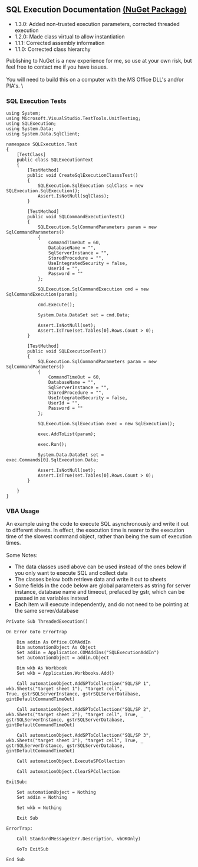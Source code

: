 SQL Execution Documentation [(NuGet Package)](https://www.nuget.org/packages/SQLExecution)
------------------------------------------------------------------------------------------

-   1.3.0: Added non-trusted execution parameters, corrected threaded
    execution
-   1.2.0: Made class virtual to allow instantiation
-   1.1.1: Corrected assembly information
-   1.1.0: Corrected class hierarchy

Publishing to NuGet is a new experience for me, so use at your own risk,
but feel free to contact me if you have issues. \
 \
 You will need to build this on a computer with the MS Office DLL's
and/or PIA's. \

### SQL Execution Tests


    using System;
    using Microsoft.VisualStudio.TestTools.UnitTesting;
    using SQLExecution;
    using System.Data;
    using System.Data.SqlClient;

    namespace SQLExecution.Test
    {
        [TestClass]
        public class SQLExecutionText
        {
            [TestMethod]
            public void CreateSqlExecutionClasssTest()
            {
                SQLExecution.SqlExecution sqlClass = new SQLExecution.SqlExecution();
                Assert.IsNotNull(sqlClass);
            }

            [TestMethod]
            public void SQLCommandExecutionTest()
            {
                SQLExecution.SqlCommandParameters param = new SqlCommandParameters()
                {
                    CommandTimeOut = 60,
                    DatabaseName = "",
                    SqlServerInstance = "",
                    StoredProcedure = "",
                    UseIntegratedSecurity = false,
                    UserId = "",
                    Password = ""
                };

                SQLExecution.SqlCommandExecution cmd = new SqlCommandExecution(param);

                cmd.Execute();

                System.Data.DataSet set = cmd.Data;

                Assert.IsNotNull(set);
                Assert.IsTrue(set.Tables[0].Rows.Count > 0);
            }

            [TestMethod]
            public void SQLExecutionTest()
            {
                SQLExecution.SqlCommandParameters param = new SqlCommandParameters()
                {
                    CommandTimeOut = 60,
                    DatabaseName = "",
                    SqlServerInstance = "",
                    StoredProcedure = "",
                    UseIntegratedSecurity = false,
                    UserId = "",
                    Password = ""
                };

                SQLExecution.SqlExecution exec = new SqlExecution();

                exec.AddToList(param);

                exec.Run();

                System.Data.DataSet set = exec.Commands[0].SqlExecution.Data;

                Assert.IsNotNull(set);
                Assert.IsTrue(set.Tables[0].Rows.Count > 0);
            }

        }
    }

### VBA Usage

An example using the code to execute SQL asynchronously and write it out
to different sheets. In effect, the execution time is nearer to the
execution time of the slowest command object, rather than being the sum
of execution times. \
 \
 Some Notes:

-   The data classes used above can be used instead of the ones below if
    you only want to execute SQL and collect data
-   The classes below both retrieve data and write it out to sheets
-   Some fields in the code below are global parameters as string for
    server instance, database name and timeout, prefaced by gstr, which
    can be passed in as variables instead
-   Each item will execute independently, and do not need to be pointing
    at the same server/database

<!-- -->


    Private Sub ThreadedExecution()

    On Error GoTo ErrorTrap
        
        Dim addin As Office.COMAddIn
        Dim automationObject As Object
        Set addin = Application.COMAddIns("SQLExecutionAddIn")
        Set automationObject = addin.Object
        
        Dim wkb As Workbook
        Set wkb = Application.Workbooks.Add()
            
        Call automationObject.AddSPToCollection("SQL/SP 1", wkb.Sheets("target sheet 1"), "target cell", _ 
    True, gstrSQLServerInstance, gstrSQLServerDatabase, gintDefaultCommandTimeOut)

        Call automationObject.AddSPToCollection("SQL/SP 2", wkb.Sheets("target sheet 2"), "target cell", True, _ 
    gstrSQLServerInstance, gstrSQLServerDatabase, gintDefaultCommandTimeOut)

        Call automationObject.AddSPToCollection("SQL/SP 3", wkb.Sheets("target sheet 3"), "target cell", True, _ 
    gstrSQLServerInstance, gstrSQLServerDatabase, gintDefaultCommandTimeOut)

        Call automationObject.ExecuteSPCollection
        
        Call automationObject.ClearSPCollection

    ExitSub:

        Set automationObject = Nothing
        Set addin = Nothing
        
        Set wkb = Nothing
        
        Exit Sub
        
    ErrorTrap:

        Call StandardMessage(Err.Description, vbOKOnly)
        
        GoTo ExitSub

    End Sub

